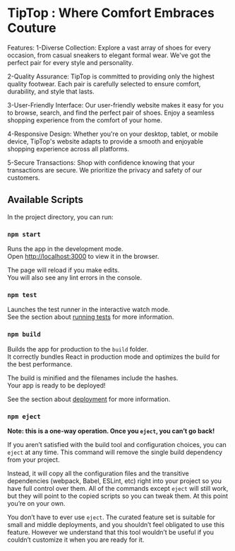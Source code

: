 # TipTop : Where Comfort Embraces Couture

Features:
1-Diverse Collection: Explore a vast array of shoes for every occasion, from casual sneakers to elegant formal wear. We've got the perfect pair for every style and personality.

2-Quality Assurance: TipTop is committed to providing only the highest quality footwear. Each pair is carefully selected to ensure comfort, durability, and style that lasts.

3-User-Friendly Interface: Our user-friendly website makes it easy for you to browse, search, and find the perfect pair of shoes. Enjoy a seamless shopping experience from the comfort of your home.

4-Responsive Design: Whether you're on your desktop, tablet, or mobile device, TipTop's website adapts to provide a smooth and enjoyable shopping experience across all platforms.

5-Secure Transactions: Shop with confidence knowing that your transactions are secure. We prioritize the privacy and safety of our customers.



## Available Scripts

In the project directory, you can run:

### `npm start`

Runs the app in the development mode.\
Open [http://localhost:3000](http://localhost:3000) to view it in the browser.

The page will reload if you make edits.\
You will also see any lint errors in the console.

### `npm test`

Launches the test runner in the interactive watch mode.\
See the section about [running tests](https://facebook.github.io/create-react-app/docs/running-tests) for more information.

### `npm build`

Builds the app for production to the `build` folder.\
It correctly bundles React in production mode and optimizes the build for the best performance.

The build is minified and the filenames include the hashes.\
Your app is ready to be deployed!

See the section about [deployment](https://facebook.github.io/create-react-app/docs/deployment) for more information.

### `npm eject`

**Note: this is a one-way operation. Once you `eject`, you can’t go back!**

If you aren’t satisfied with the build tool and configuration choices, you can `eject` at any time. This command will remove the single build dependency from your project.

Instead, it will copy all the configuration files and the transitive dependencies (webpack, Babel, ESLint, etc) right into your project so you have full control over them. All of the commands except `eject` will still work, but they will point to the copied scripts so you can tweak them. At this point you’re on your own.

You don’t have to ever use `eject`. The curated feature set is suitable for small and middle deployments, and you shouldn’t feel obligated to use this feature. However we understand that this tool wouldn’t be useful if you couldn’t customize it when you are ready for it.


